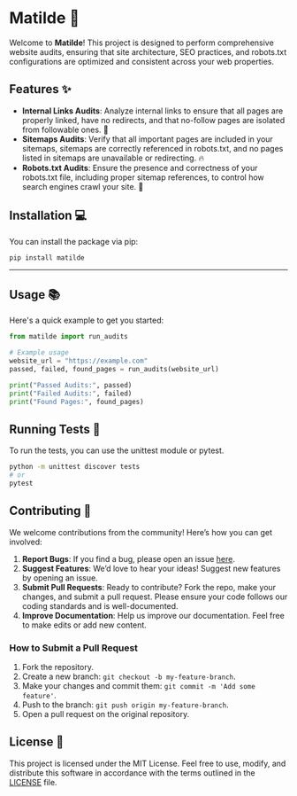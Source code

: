 # Matilde 🚀

Welcome to **Matilde**! This project is designed to perform comprehensive website audits, ensuring that site architecture, SEO practices, and robots.txt configurations are optimized and consistent across your web properties.

## Features ✨

- **Internal Links Audits**: Analyze internal links to ensure that all pages are properly linked, have no redirects, and that no-follow pages are isolated from followable ones. 🎉
- **Sitemaps Audits**: Verify that all important pages are included in your sitemaps, sitemaps are correctly referenced in robots.txt, and no pages listed in sitemaps are unavailable or redirecting. 🔥
- **Robots.txt Audits**: Ensure the presence and correctness of your robots.txt file, including proper sitemap references, to control how search engines crawl your site. 🌟


## Installation 💻

You can install the package via pip:

```bash
pip install matilde
```


---

## Usage 📚

Here's a quick example to get you started:

```python
from matilde import run_audits

# Example usage
website_url = "https://example.com"
passed, failed, found_pages = run_audits(website_url)

print("Passed Audits:", passed)
print("Failed Audits:", failed)
print("Found Pages:", found_pages)

```

## Running Tests 🧪

To run the tests, you can use the unittest module or pytest.

```bash
python -m unittest discover tests
# or
pytest
```

## Contributing 🤝

We welcome contributions from the community! Here’s how you can get involved:

1. **Report Bugs**: If you find a bug, please open an issue [here](https://github.com/alexruco/matilde/issues).
2. **Suggest Features**: We’d love to hear your ideas! Suggest new features by opening an issue.
3. **Submit Pull Requests**: Ready to contribute? Fork the repo, make your changes, and submit a pull request. Please ensure your code follows our coding standards and is well-documented.
4. **Improve Documentation**: Help us improve our documentation. Feel free to make edits or add new content.


### How to Submit a Pull Request

1. Fork the repository.
2. Create a new branch: `git checkout -b my-feature-branch`.
3. Make your changes and commit them: `git commit -m 'Add some feature'`.
4. Push to the branch: `git push origin my-feature-branch`.
5. Open a pull request on the original repository.

## License 📄

This project is licensed under the MIT License. Feel free to use, modify, and distribute this software in accordance with the terms outlined in the [LICENSE](LICENSE) file.




